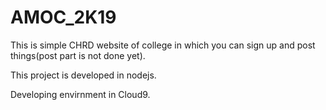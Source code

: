 # AMOC_2K19

This is simple CHRD website of college in which you can sign up and post things(post part is not done yet).


This project is developed in nodejs.


Developing envirnment in Cloud9. 

